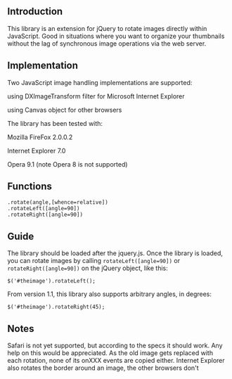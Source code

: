 ## Introduction
This library is an extension for jQuery to rotate images directly within JavaScript. Good in situations where you want to organize your thumbnails without the lag of synchronous image operations via the web server.

## Implementation
Two JavaScript image handling implementations are supported:

using DXImageTransform filter for Microsoft Internet Explorer

using Canvas object for other browsers

The library has been tested with:

Mozilla FireFox 2.0.0.2

Internet Explorer 7.0

Opera 9.1 (note Opera 8 is not supported)

## Functions
```
.rotate(angle,[whence=relative])
.rotateLeft([angle=90])
.rotateRight([angle=90])
```

## Guide
The library should be loaded after the jquery.js. Once the library is loaded, you can rotate images by calling `rotateLeft([angle=90])` or `rotateRight([angle=90])` on the jQuery object, like this:

`$('#theimage').rotateLeft();`

From version 1.1, this library also supports arbitrary angles, in degrees:

`$('#theimage').rotateRight(45);`

## Notes
Safari is not yet supported, but according to the specs it should work. Any help on this would be appreciated.
As the old image gets replaced with each rotation, none of its onXXX events are copied either.
Internet Explorer also rotates the border around an image, the other browsers don't
